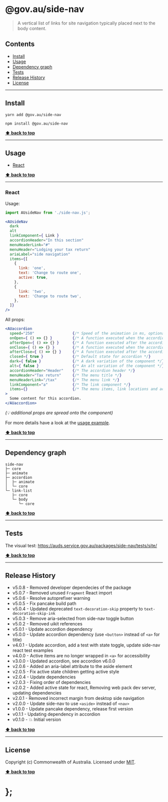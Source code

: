@gov.au/side-nav
============

> A vertical list of links for site navigation typically placed next to the body content.


## Contents

* [Install](#install)
* [Usage](#usage)
* [Dependency graph](#dependency-graph)
* [Tests](#tests)
* [Release History](#release-history)
* [License](#license)


----------------------------------------------------------------------------------------------------------------------------------------------------------------


## Install


```shell
yarn add @gov.au/side-nav
```

```shell
npm install @gov.au/side-nav 
```


**[⬆ back to top](#contents)**


----------------------------------------------------------------------------------------------------------------------------------------------------------------


## Usage


* [React](#react)


**[⬆ back to top](#contents)**


----------------------------------------------------------------------------------------------------------------------------------------------------------------


### React

Usage:

```jsx
import AUsideNav from './side-nav.js';

<AUsideNav
  dark
  alt
  linkComponent={ Link }
  accordionHeader="In this section"
  menuHeaderLink="#"
  menuHeader="Lodging your tax return"
  ariaLabel="side navigation"
  items={[
    {
      link: 'one',
      text: 'Change to route one',
      active: true,
    },
    {
      link: 'two',
      text: 'Change to route two',
    },
  ]}
/>
```

All props:

```jsx
<AUaccordion
  speed="250"                 {/* Speed of the animation in ms, optional */}
  onOpen={ () => {} }         {/* A function executed when the accordion opens, optional */}
  afterOpen={ () => {} }      {/* A function executed after the accordion opened, optional */}
  onClose={ () => {} }        {/* A function executed when the accordion closes, optional */}
  afterClose={ () => {} }     {/* A function executed after the accordion opened, optional */}
  closed={ true }             {/* Default state for accordion */}
  dark={ false }              {/* A dark variation of the component */}
  alt={ false }               {/* An alt variation of the component */}
  accordionHeader="Header"    {/* The accordion header */}
  menuHeader="Tax return"     {/* The menu title */}
  menuHeaderLink="/tax"       {/* The menu link */}
  linkComponent="a"           {/* The link component */}
  items={}                    {/* The menu items, link locations and active state */}
>
  Some content for this accordion.
</AUaccordion>
```
_(💡 additional props are spread onto the component)_

For more details have a look at the [usage example](https://github.com/govau/design-system-components/tree/master/packages/accordion/tests/react/index.js).


**[⬆ back to top](#contents)**


----------------------------------------------------------------------------------------------------------------------------------------------------------------


## Dependency graph

```shell
side-nav
├─ core
├─ animate
├─ accordion
│  ├─ animate
│  └─ core
└─ link-list
   ├─ core
   └─ body
      └─ core
```


**[⬆ back to top](#contents)**


----------------------------------------------------------------------------------------------------------------------------------------------------------------


## Tests

The visual test: https://auds.service.gov.au/packages/side-nav/tests/site/


**[⬆ back to top](#contents)**


----------------------------------------------------------------------------------------------------------------------------------------------------------------


## Release History

* v5.0.8 - Removed developer dependecies of the package
* v5.0.7 - Removed unused `Fragment` React import
* v5.0.6 - Resolve autoprefixer warning
* v5.0.5 - Fix pancake build path
* v5.0.4 - Updated deprecated `text-decoration-skip` property to `text-decoration-skip-ink`
* v5.0.3 - Remove aria-selected from side-nav toggle button
* v5.0.2 - Removed uikit references
* v5.0.1 - Update accordion dependency
* v5.0.0 - Update accordion dependency (use `<button>` instead of `<a>` for title)
* v4.0.1 - Update accordion, add a test with state toggle, update side-nav react test examples
* v4.0.0 - Active items are no longer wrapped in `<a>` for accessibility
* v3.0.0 - Updated accordion, see accordion v6.0.0
* v2.0.6 - Added an aria-label attribute to the aside element
* v2.0.5 - Fix active state children getting active style
* v2.0.4 - Update dependencies
* v2.0.3 - Fixing order of dependencies
* v2.0.2 - Added active state for react, Removing web pack dev server, updating dependencies
* v2.0.1 - Removed incorrect margin from desktop side navigation
* v2.0.0 - Update side-nav to use `<aside>` instead of `<nav>`
* v1.0.0 - Update pancake dependency, release first version
* v0.1.1 - Updating dependency in accordion
* v0.1.0 - 💥 Initial version


**[⬆ back to top](#contents)**


----------------------------------------------------------------------------------------------------------------------------------------------------------------


## License

Copyright (c) Commonwealth of Australia.
Licensed under [MIT](https://raw.githubusercontent.com/govau/design-system-components/packages/core/master/LICENSE).


**[⬆ back to top](#contents)**

# };